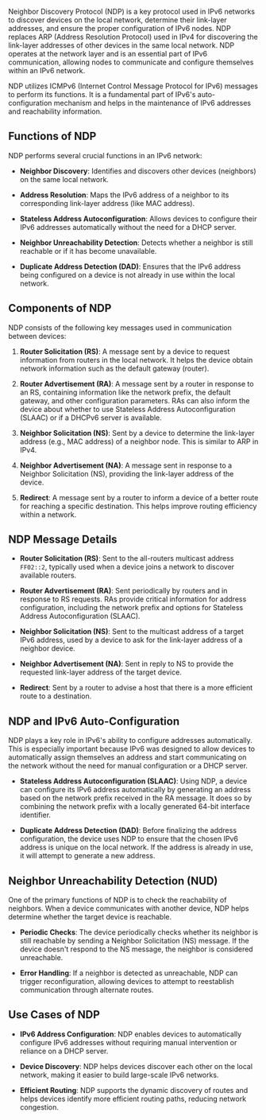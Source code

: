 Neighbor Discovery Protocol (NDP) is a key protocol used in IPv6 networks to discover devices on the local network, determine their link-layer addresses, and ensure the proper configuration of IPv6 nodes. NDP replaces ARP (Address Resolution Protocol) used in IPv4 for discovering the link-layer addresses of other devices in the same local network. NDP operates at the network layer and is an essential part of IPv6 communication, allowing nodes to communicate and configure themselves within an IPv6 network.

NDP utilizes ICMPv6 (Internet Control Message Protocol for IPv6) messages to perform its functions. It is a fundamental part of IPv6's auto-configuration mechanism and helps in the maintenance of IPv6 addresses and reachability information.

## **Functions of NDP**

NDP performs several crucial functions in an IPv6 network:

- **Neighbor Discovery**: Identifies and discovers other devices (neighbors) on the same local network.

- **Address Resolution**: Maps the IPv6 address of a neighbor to its corresponding link-layer address (like MAC address).

- **Stateless Address Autoconfiguration**: Allows devices to configure their IPv6 addresses automatically without the need for a DHCP server.

- **Neighbor Unreachability Detection**: Detects whether a neighbor is still reachable or if it has become unavailable.

- **Duplicate Address Detection (DAD)**: Ensures that the IPv6 address being configured on a device is not already in use within the local network.

## **Components of NDP**

NDP consists of the following key messages used in communication between devices:

1. **Router Solicitation (RS)**: A message sent by a device to request information from routers in the local network. It helps the device obtain network information such as the default gateway (router).

2. **Router Advertisement (RA)**: A message sent by a router in response to an RS, containing information like the network prefix, the default gateway, and other configuration parameters. RAs can also inform the device about whether to use Stateless Address Autoconfiguration (SLAAC) or if a DHCPv6 server is available.

3. **Neighbor Solicitation (NS)**: Sent by a device to determine the link-layer address (e.g., MAC address) of a neighbor node. This is similar to ARP in IPv4.

4. **Neighbor Advertisement (NA)**: A message sent in response to a Neighbor Solicitation (NS), providing the link-layer address of the device.

5. **Redirect**: A message sent by a router to inform a device of a better route for reaching a specific destination. This helps improve routing efficiency within a network.

## **NDP Message Details**

- **Router Solicitation (RS)**: Sent to the all-routers multicast address `FF02::2`, typically used when a device joins a network to discover available routers.

- **Router Advertisement (RA)**: Sent periodically by routers and in response to RS requests. RAs provide critical information for address configuration, including the network prefix and options for Stateless Address Autoconfiguration (SLAAC).

- **Neighbor Solicitation (NS)**: Sent to the multicast address of a target IPv6 address, used by a device to ask for the link-layer address of a neighbor device.

- **Neighbor Advertisement (NA)**: Sent in reply to NS to provide the requested link-layer address of the target device.

- **Redirect**: Sent by a router to advise a host that there is a more efficient route to a destination.

## **NDP and IPv6 Auto-Configuration**

NDP plays a key role in IPv6's ability to configure addresses automatically. This is especially important because IPv6 was designed to allow devices to automatically assign themselves an address and start communicating on the network without the need for manual configuration or a DHCP server.

- **Stateless Address Autoconfiguration (SLAAC)**: Using NDP, a device can configure its IPv6 address automatically by generating an address based on the network prefix received in the RA message. It does so by combining the network prefix with a locally generated 64-bit interface identifier.

- **Duplicate Address Detection (DAD)**: Before finalizing the address configuration, the device uses NDP to ensure that the chosen IPv6 address is unique on the local network. If the address is already in use, it will attempt to generate a new address.

## **Neighbor Unreachability Detection (NUD)**

One of the primary functions of NDP is to check the reachability of neighbors. When a device communicates with another device, NDP helps determine whether the target device is reachable.

- **Periodic Checks**: The device periodically checks whether its neighbor is still reachable by sending a Neighbor Solicitation (NS) message. If the device doesn't respond to the NS message, the neighbor is considered unreachable.

- **Error Handling**: If a neighbor is detected as unreachable, NDP can trigger reconfiguration, allowing devices to attempt to reestablish communication through alternate routes.

## **Use Cases of NDP**

- **IPv6 Address Configuration**: NDP enables devices to automatically configure IPv6 addresses without requiring manual intervention or reliance on a DHCP server.

- **Device Discovery**: NDP helps devices discover each other on the local network, making it easier to build large-scale IPv6 networks.

- **Efficient Routing**: NDP supports the dynamic discovery of routes and helps devices identify more efficient routing paths, reducing network congestion.